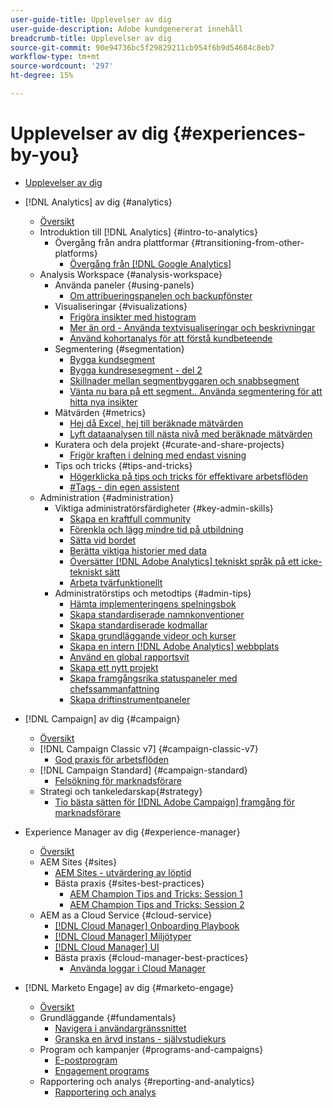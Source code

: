 ```yaml
---
user-guide-title: Upplevelser av dig
user-guide-description: Adobe kundgenererat innehåll
breadcrumb-title: Upplevelser av dig
source-git-commit: 90e94736bc5f29829211cb954f6b9d54684c8eb7
workflow-type: tm+mt
source-wordcount: '297'
ht-degree: 15%

---
```



# Upplevelser av dig {#experiences-by-you}

+ [Upplevelser av dig](/help/overview.md)

+ [!DNL Analytics] av dig {#analytics}
   + [Översikt](/help/analytics/overview.md)
   + Introduktion till [!DNL Analytics] {#intro-to-analytics}
      + Övergång från andra plattformar {#transitioning-from-other-platforms}
         + [Övergång från [!DNL Google Analytics]](/help/analytics/intro-to-analytics/transitioning-from-other-platforms/transition-from-google-analytics.md)
   + Analysis Workspace {#analysis-workspace}
      + Använda paneler {#using-panels}
         + [Om attribueringspanelen och backupfönster](/help/analytics/analysis-workspace/using-panels/understanding-adobe-analytics-attribution-panel-and-lookback-windows.md)
      + Visualiseringar {#visualizations}
         + [Frigöra insikter med histogram](/help/analytics/analysis-workspace/visualizations/unlocking-insights-with-histograms.md)
         + [Mer än ord - Använda textvisualiseringar och beskrivningar](/help/analytics/analysis-workspace/visualizations/more-than-words-using-text-visualizations-and-descriptions.md)
         + [Använd kohortanalys för att förstå kundbeteende](/help/analytics/analysis-workspace/visualizations/use-cohort-analysis-to-understand-customer-behavior.md)
      + Segmentering {#segmentation}
         + [Bygga kundsegment](/help/analytics/analysis-workspace/segmentation/building-customer-journey-segments.md)
         + [Bygga kundresesegment - del 2](/help/analytics/analysis-workspace/segmentation/building-customer-journey-segments-part-two.md)
         + [Skillnader mellan segmentbyggaren och snabbsegment](/help/analytics/analysis-workspace/segmentation/differences-between-the-segment-builder-and-quick-segments.md)
         + [Vänta nu bara på ett segment.. Använda segmentering för att hitta nya insikter](/help/analytics/analysis-workspace/segmentation/segmentation-to-discover-new-insights.md)
      + Mätvärden {#metrics}
         + [Hej då Excel, hej till beräknade mätvärden](/help/analytics/analysis-workspace/metrics/goodbye-excel-hello-calculated-metrics.md)
         + [Lyft dataanalysen till nästa nivå med beräknade mätvärden](../analytics/analysis-workspace/metrics/take-your-data-analysis-to-the-next-level-with-calculated-metrics.md)
      + Kuratera och dela projekt {#curate-and-share-projects}
         + [Frigör kraften i delning med endast visning](/help/analytics/analysis-workspace/curate-and-share-projects/unlocking-the-power-of-view-only-sharing.md)
      + Tips och tricks {#tips-and-tricks}
         + [Högerklicka på tips och tricks för effektivare arbetsflöden](/help/analytics/analysis-workspace/tips-and-tricks/right-click-tips-and-tricks-for-more-efficient-workflows.md)
         + [#Tags - din egen assistent](/help/analytics/analysis-workspace/tips-and-tricks/tags-your-personal-assistant.md)
   + Administration {#administration}
      + Viktiga administratörsfärdigheter {#key-admin-skills}
         + [Skapa en kraftfull community](/help/analytics/administration/key-admin-skills/empowered-community.md)
         + [Förenkla och lägg mindre tid på utbildning](/help/analytics/administration/key-admin-skills/simplify-training-users.md)
         + [Sätta vid bordet](/help/analytics/administration/key-admin-skills/gaining-a-seat-at-the-table.md)
         + [Berätta viktiga historier med data](/help/analytics/administration/key-admin-skills/telling-impactful-stories-with-data.md)
         + [Översätter [!DNL Adobe Analytics] tekniskt språk på ett icke-tekniskt sätt](/help/analytics/administration/key-admin-skills/translating-adobe-analytics-technical-language.md)
         + [Arbeta tvärfunktionellt](/help/analytics/administration/key-admin-skills/working-cross-functionally.md)
      + Administratörstips och metodtips {#admin-tips}
         + [Hämta implementeringens spelningsbok](/help/analytics/administration/admin-tips/download-the-adobe-analytics-implementation-playbook.md)
         + [Skapa standardiserade namnkonventioner](/help/analytics/administration/admin-tips/create-standardized-naming-conventions.md)
         + [Skapa standardiserade kodmallar](/help/analytics/administration/admin-tips/create-standardized-code-templates.md)
         + [Skapa grundläggande videor och kurser](/help/analytics/administration/admin-tips/create-basic-videos-and-training.md)
         + [Skapa en intern [!DNL Adobe Analytics] webbplats](/help/analytics/administration/admin-tips/create-an-internal-adobe-analytics-site.md)
         + [Använd en global rapportsvit](/help/analytics/administration/admin-tips/use-a-global-report-suite.md)
         + [Skapa ett nytt projekt](/help/analytics/administration/admin-tips/create-a-news-and-announcements-project.md)
         + [Skapa framgångsrika statuspaneler med chefssammanfattning](/help/analytics/administration/admin-tips/driving-success-with-executive-summary-dashboards.md)
         + [Skapa driftinstrumentpaneler](/help/analytics/administration/admin-tips/create-operational-dashboards.md)
+ [!DNL Campaign] av dig {#campaign}
   + [Översikt](/help/campaign/overview.md)
   + [!DNL Campaign Classic v7] {#campaign-classic-v7}
      + [God praxis för arbetsflöden](/help/campaign/ac-v7/workflow-best-practices-for-marketers.md)
   + [!DNL Campaign Standard] {#campaign-standard}
      + [Felsökning för marknadsförare](/help/campaign/acs/troubleshooting-for-marketers.md)
   + Strategi och tankeledarskap{#strategy}
      + [Tio bästa sätten för [!DNL Adobe Campaign] framgång för marknadsförare](/help/campaign/10-best-practices-for-marketers.md)
+ Experience Manager av dig {#experience-manager}
   + [Översikt](/help/experience-manager/overview.md)
   + AEM Sites {#sites}
      + [AEM Sites - utvärdering av löptid](/help/experience-manager/sites/expert-resources/maturity-assessment.md)
      + Bästa praxis {#sites-best-practices}
         + [AEM Champion Tips and Tricks: Session 1](/help/experience-manager/sites/expert-resources/champion-tips-1.md)
         + [AEM Champion Tips and Tricks: Session 2](/help/experience-manager/sites/expert-resources/champion-tips-2.md)
   + AEM as a Cloud Service {#cloud-service}
      + [[!DNL Cloud Manager] Onboarding Playbook](/help/experience-manager/cloud-service/expert-resources/aem-champions/onboarding-playbook.md)
      + [[!DNL Cloud Manager] Miljötyper](/help/experience-manager/cloud-service/expert-resources/aem-champions/environment-types.md)
      + [[!DNL Cloud Manager] UI](/help/experience-manager/cloud-service/expert-resources/aem-champions/cloud-manager-ui.md)
      + Bästa praxis {#cloud-manager-best-practices}
         + [Använda loggar i Cloud Manager](/help/experience-manager/cloud-service/expert-resources/aem-champions/cloud-manager-using-logs.md)
+ [!DNL Marketo Engage] av dig {#marketo-engage}
   + [Översikt](/help/marketo/overview.md)
   + Grundläggande {#fundamentals}
      + [Navigera i användargränssnittet](/help/marketo/fundamentals/ui-navigation.md)
      + [Granska en ärvd instans - självstudiekurs](https://experienceleague.adobe.com/docs/experiences-by-you/auditing-an-inherited-instance/overview.html)
   + Program och kampanjer {#programs-and-campaigns}
      + [E-postprogram](/help/marketo/programs/email-programs.md)
      + [Engagement programs](/help/marketo/programs/engagement-programs.md)
   + Rapportering och analys {#reporting-and-analytics}
      + [Rapportering och analys](/help/marketo/reporting/reporting-and-analytics.md)
